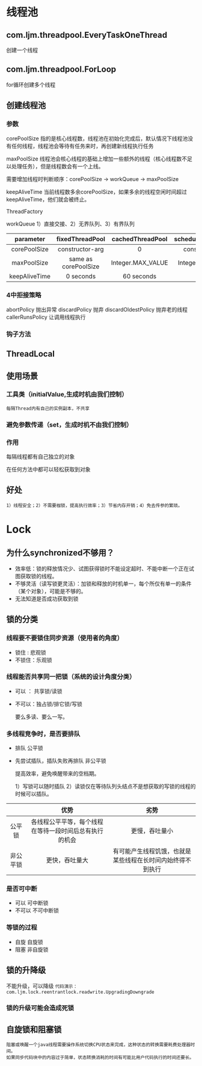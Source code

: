 # 线程池
## com.ljm.threadpool.EveryTaskOneThread
创建一个线程
## com.ljm.threadpool.ForLoop
for循环创建多个线程
## 创建线程池
### 参数
corePoolSize 指的是核心线程数，线程池在初始化完成后，默认情况下线程池没有任何线程，线程池会等待有任务来时，再创建新线程执行任务
 
maxPoolSize 线程池会核心线程的基础上增加一些额外的线程（核心线程数不足以处理任务），但是线程数会有一个上线。

需要增加线程时判断顺序：corePoolSize -> workQueue -> maxPoolSize 

keepAliveTime  当前线程数多余corePoolSize，如果多余的线程空闲时间超过keepAliveTime，他们就会被终止。

ThreadFactory 

workQueue 
    1）直接交接、2）无界队列、3）有界队列
    
|   parameter  |  fixedThreadPool  |  cachedThreadPool  |  scheduledThreadPool  |  singleThreadPool  |
|  :----: | :----:  | :----:  | :----:  | :----:  |
| corePoolSize | constructor-arg | 0 |  constructor-arg | 1|
| maxPoolSize | same as corePoolSize | Integer.MAX_VALUE | Integer.MAX_VALUE |1|
| keepAliveTime | 0 seconds | 60 seconds | 0 | 0seconds|

### 4中拒接策略

abortPolicy 抛出异常
discardPolicy 抛弃
discardOldestPolicy 抛弃老的线程
callerRunsPolicy 让调用线程执行

### 钩子方法

## ThreadLocal
## 使用场景
### 工具类（initialValue,生成时机由我们控制）
    每隔Thread内有自己的实例副本，不共享
### 避免参数传递（set，生成时机不由我们控制）
### 作用
 每隔线程都有自己独立的对象 
 
 在任何方法中都可以轻松获取到对象
## 好处
    1）线程安全；2）不需要枷锁，提高执行效率；3）节省内存开销；4）免去传参的繁琐。
# Lock
## 为什么synchronized不够用？
- 效率低：锁的释放情况少、试图获得锁时不能设定超时、不能中断一个正在试图获取锁的线程。
- 不够灵活（读写锁更灵活）：加锁和释放的时机单一，每个所仅有单一的条件（某个对象），可能是不够的。
- 无法知道是否成功获取到锁
## 锁的分类
### 线程要不要锁住同步资源（使用者的角度）
- 锁住 : 悲观锁
- 不锁住：乐观锁
### 线程能否共享同一把锁（系统的设计角度分类）
- 可以 ： 共享锁/读锁
- 不可以：独占锁/排它锁/写锁

    要么多读、要么一写。


### 多线程竞争时，是否要排队
- 排队 公平锁
- 先尝试插队，插队失败再排队 非公平锁

    提高效率，避免唤醒带来的空档期。
    
    1）写锁可以随时插队 2）读锁仅在等待队列头结点不是想获取的写锁的线程的时候可以插队。
    
 |     |  优势  |  劣势  |  
 |  :----: | :----:  | :----:  |
 | 公平锁 | 各线程公平平等，每个线程在等待一段时间后总有执行的机会 | 更慢，吞吐量小 |  
 | 非公平锁 | 更快，吞吐量大 | 有可能产生线程饥饿，也就是某些线程在长时间内始终得不到执行 |

### 是否可中断
- 可以 可中断锁
- 不可以 不可中断锁
### 等锁的过程
- 自旋 自旋锁
- 阻塞 非自旋锁

## 锁的升降级 
不能升级，可以降级
`代码演示： com.ljm.lock.reentrantlock.readwrite.UpgradingDowngrade`
### 锁的升级可能会造成死锁
## 自旋锁和阻塞锁
    阻塞或唤醒一个java线程需要操作系统切换CPU状态来完成，这种状态的转换需要耗费处理器时间。
    如果同步代码块中的内容过于简单，状态转换消耗的时间有可能比用户代码执行的时间还要长。



